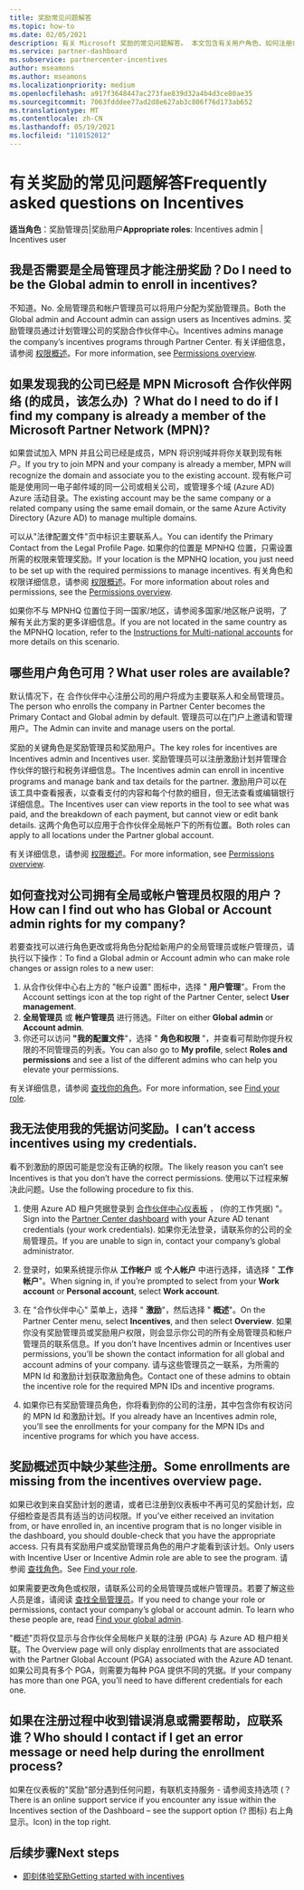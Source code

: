```yaml
---
title: 奖励常见问题解答
ms.topic: how-to
ms.date: 02/05/2021
description: 有关 Microsoft 奖励的常见问题解答。 本文包含有关用户角色、如何注册或如何处理错误消息的问题。
ms.service: partner-dashboard
ms.subservice: partnercenter-incentives
author: mseamons
ms.author: mseamons
ms.localizationpriority: medium
ms.openlocfilehash: a917f3648447ac273fae839d32a4b4d3ce80ae35
ms.sourcegitcommit: 7063fdddee77ad2d8e627ab3c806f76d173ab652
ms.translationtype: MT
ms.contentlocale: zh-CN
ms.lasthandoff: 05/19/2021
ms.locfileid: "110152012"
---
```

# <a name="frequently-asked-questions-on-incentives"></a><span data-ttu-id="6d6cb-104">有关奖励的常见问题解答</span><span class="sxs-lookup"><span data-stu-id="6d6cb-104">Frequently asked questions on Incentives</span></span>

<span data-ttu-id="6d6cb-105">**适当角色**：奖励管理员|奖励用户</span><span class="sxs-lookup"><span data-stu-id="6d6cb-105">**Appropriate roles**: Incentives admin | Incentives user</span></span>

## <a name="do-i-need-to-be-the-global-admin-to-enroll-in-incentives"></a><span data-ttu-id="6d6cb-106">我是否需要是全局管理员才能注册奖励？</span><span class="sxs-lookup"><span data-stu-id="6d6cb-106">Do I need to be the Global admin to enroll in incentives?</span></span>

<span data-ttu-id="6d6cb-107">不知道。</span><span class="sxs-lookup"><span data-stu-id="6d6cb-107">No.</span></span> <span data-ttu-id="6d6cb-108">全局管理员和帐户管理员可以将用户分配为奖励管理员。</span><span class="sxs-lookup"><span data-stu-id="6d6cb-108">Both the Global admin and Account admin can assign users as Incentives admins.</span></span> <span data-ttu-id="6d6cb-109">奖励管理员通过计划管理公司的奖励合作伙伴中心。</span><span class="sxs-lookup"><span data-stu-id="6d6cb-109">Incentives admins manage the company’s incentives programs through Partner Center.</span></span> <span data-ttu-id="6d6cb-110">有关详细信息，请参阅 [权限概述](permissions-overview.md)。</span><span class="sxs-lookup"><span data-stu-id="6d6cb-110">For more information, see [Permissions overview](permissions-overview.md).</span></span>

## <a name="what-do-i-need-to-do-if-i-find-my-company-is-already-a-member-of-the-microsoft-partner-network-mpn"></a><span data-ttu-id="6d6cb-111">如果发现我的公司已经是 MPN Microsoft 合作伙伴网络 (的成员，该怎么办) ？</span><span class="sxs-lookup"><span data-stu-id="6d6cb-111">What do I need to do if I find my company is already a member of the Microsoft Partner Network (MPN)?</span></span>

<span data-ttu-id="6d6cb-112">如果尝试加入 MPN 并且公司已经是成员，MPN 将识别域并将你关联到现有帐户。</span><span class="sxs-lookup"><span data-stu-id="6d6cb-112">If you try to join MPN and your company is already a member, MPN will recognize the domain and associate you to the existing account.</span></span> <span data-ttu-id="6d6cb-113">现有帐户可能是使用同一电子邮件域的同一公司或相关公司，或管理多个域 (Azure AD) Azure 活动目录。</span><span class="sxs-lookup"><span data-stu-id="6d6cb-113">The existing account may be the same company or a related company using the same email domain, or the same Azure Activity Directory (Azure AD) to manage multiple domains.</span></span>

<span data-ttu-id="6d6cb-114">可以从"法律配置文件"页中标识主要联系人。</span><span class="sxs-lookup"><span data-stu-id="6d6cb-114">You can identify the Primary Contact from the Legal Profile Page.</span></span> <span data-ttu-id="6d6cb-115">如果你的位置是 MPNHQ 位置，只需设置所需的权限来管理奖励。</span><span class="sxs-lookup"><span data-stu-id="6d6cb-115">If your location is the MPNHQ location, you just need to be set up with the required permissions to manage incentives.</span></span> <span data-ttu-id="6d6cb-116">有关角色和权限详细信息，请参阅 [权限概述](permissions-overview.md)。</span><span class="sxs-lookup"><span data-stu-id="6d6cb-116">For more information about roles and permissions, see the [Permissions overview](permissions-overview.md).</span></span>

<span data-ttu-id="6d6cb-117">如果你不与 MPNHQ 位置位于同一国家/地区，请参阅多国家/地区[](https://support.microsoft.com/help/4515619/special-considerations-for-multi-national-partners-joining-the-microso)帐户说明，了解有关此方案的更多详细信息。</span><span class="sxs-lookup"><span data-stu-id="6d6cb-117">If you are not located in the same country as the MPNHQ location, refer to the [Instructions for Multi-national accounts](https://support.microsoft.com/help/4515619/special-considerations-for-multi-national-partners-joining-the-microso) for more details on this scenario.</span></span>

## <a name="what-user-roles-are-available"></a><span data-ttu-id="6d6cb-118">哪些用户角色可用？</span><span class="sxs-lookup"><span data-stu-id="6d6cb-118">What user roles are available?</span></span>

<span data-ttu-id="6d6cb-119">默认情况下，在 合作伙伴中心注册公司的用户将成为主要联系人和全局管理员。</span><span class="sxs-lookup"><span data-stu-id="6d6cb-119">The person who enrolls the company in Partner Center becomes the Primary Contact and Global admin by default.</span></span> <span data-ttu-id="6d6cb-120">管理员可以在门户上邀请和管理用户。</span><span class="sxs-lookup"><span data-stu-id="6d6cb-120">The Admin can invite and manage users on the portal.</span></span>

<span data-ttu-id="6d6cb-121">奖励的关键角色是奖励管理员和奖励用户。</span><span class="sxs-lookup"><span data-stu-id="6d6cb-121">The key roles for incentives are Incentives admin and Incentives user.</span></span> <span data-ttu-id="6d6cb-122">奖励管理员可以注册激励计划并管理合作伙伴的银行和税务详细信息。</span><span class="sxs-lookup"><span data-stu-id="6d6cb-122">The Incentives admin can enroll in incentive programs and manage bank and tax details for the partner.</span></span> <span data-ttu-id="6d6cb-123">激励用户可以在该工具中查看报表，以查看支付的内容和每个付款的细目，但无法查看或编辑银行详细信息。</span><span class="sxs-lookup"><span data-stu-id="6d6cb-123">The Incentives user can view reports in the tool to see what was paid, and the breakdown of each payment, but cannot view or edit bank details.</span></span> <span data-ttu-id="6d6cb-124">这两个角色可以应用于合作伙伴全局帐户下的所有位置。</span><span class="sxs-lookup"><span data-stu-id="6d6cb-124">Both roles can apply to all locations under the Partner global account.</span></span>

<span data-ttu-id="6d6cb-125">有关详细信息，请参阅 [权限概述](permissions-overview.md)。</span><span class="sxs-lookup"><span data-stu-id="6d6cb-125">For more information, see [Permissions overview](permissions-overview.md).</span></span>

## <a name="how-can-i-find-out-who-has-global-or-account-admin-rights-for-my-company"></a><span data-ttu-id="6d6cb-126">如何查找对公司拥有全局或帐户管理员权限的用户？</span><span class="sxs-lookup"><span data-stu-id="6d6cb-126">How can I find out who has Global or Account admin rights for my company?</span></span>

<span data-ttu-id="6d6cb-127">若要查找可以进行角色更改或将角色分配给新用户的全局管理员或帐户管理员，请执行以下操作：</span><span class="sxs-lookup"><span data-stu-id="6d6cb-127">To find a Global admin or Account admin who can make role changes or assign roles to a new user:</span></span>

1. <span data-ttu-id="6d6cb-128">从合作伙伴中心右上方的 "帐户设置" 图标中，选择 " **用户管理**"。</span><span class="sxs-lookup"><span data-stu-id="6d6cb-128">From the Account settings icon at the top right of the Partner Center, select **User management**.</span></span>
2. <span data-ttu-id="6d6cb-129">**全局管理员** 或 **帐户管理员** 进行筛选。</span><span class="sxs-lookup"><span data-stu-id="6d6cb-129">Filter on either **Global admin** or **Account admin**.</span></span>
3. <span data-ttu-id="6d6cb-130">你还可以访问 **"我的配置文件**"，选择 " **角色和权限** "，并查看可帮助你提升权限的不同管理员的列表。</span><span class="sxs-lookup"><span data-stu-id="6d6cb-130">You can also go to **My profile**, select **Roles and permissions** and see a list of the different admins who can help you elevate your permissions.</span></span>
 
<span data-ttu-id="6d6cb-131">有关详细信息，请参阅 [查找你的角色](find-your-role.md)。</span><span class="sxs-lookup"><span data-stu-id="6d6cb-131">For more information, see [Find your role](find-your-role.md).</span></span>  

## <a name="i-cant-access-incentives-using-my-credentials"></a><span data-ttu-id="6d6cb-132">我无法使用我的凭据访问奖励。</span><span class="sxs-lookup"><span data-stu-id="6d6cb-132">I can’t access incentives using my credentials.</span></span>

<span data-ttu-id="6d6cb-133">看不到激励的原因可能是您没有正确的权限。</span><span class="sxs-lookup"><span data-stu-id="6d6cb-133">The likely reason you can’t see Incentives is that you don’t have the correct permissions.</span></span> <span data-ttu-id="6d6cb-134">使用以下过程来解决此问题。</span><span class="sxs-lookup"><span data-stu-id="6d6cb-134">Use the following procedure to fix this.</span></span>

1. <span data-ttu-id="6d6cb-135">使用 Azure AD 租户凭据登录到 [合作伙伴中心仪表板](https://partner.microsoft.com/dashboard/) ， (你的工作凭据) "。</span><span class="sxs-lookup"><span data-stu-id="6d6cb-135">Sign into the [Partner Center dashboard](https://partner.microsoft.com/dashboard/) with your Azure AD tenant credentials (your work credentials).</span></span> <span data-ttu-id="6d6cb-136">如果你无法登录，请联系你的公司的全局管理员。</span><span class="sxs-lookup"><span data-stu-id="6d6cb-136">If you are unable to  sign in, contact your company’s global administrator.</span></span>

2. <span data-ttu-id="6d6cb-137">登录时，如果系统提示你从 **工作帐户** 或 **个人帐户** 中进行选择，请选择 " **工作帐户**"。</span><span class="sxs-lookup"><span data-stu-id="6d6cb-137">When signing in, if you’re prompted to select from your **Work account** or **Personal account**, select **Work account**.</span></span>

3. <span data-ttu-id="6d6cb-138">在 "合作伙伴中心" 菜单上，选择 " **激励**"，然后选择 " **概述**"。</span><span class="sxs-lookup"><span data-stu-id="6d6cb-138">On the Partner Center menu, select **Incentives**, and then select **Overview**.</span></span> <span data-ttu-id="6d6cb-139">如果你没有奖励管理员或奖励用户权限，则会显示你公司的所有全局管理员和帐户管理员的联系信息。</span><span class="sxs-lookup"><span data-stu-id="6d6cb-139">If you don’t have Incentives admin or Incentives user permissions,  you’ll be shown the contact information for all global and account admins of your company.</span></span> <span data-ttu-id="6d6cb-140">请与这些管理员之一联系，为所需的 MPN Id 和激励计划获取激励角色。</span><span class="sxs-lookup"><span data-stu-id="6d6cb-140">Contact one of these admins to obtain the incentive role for the required MPN IDs and incentive programs.</span></span>

4. <span data-ttu-id="6d6cb-141">如果你已有奖励管理员角色，你将看到你的公司的注册，其中包含你有权访问的 MPN Id 和激励计划。</span><span class="sxs-lookup"><span data-stu-id="6d6cb-141">If you already have an Incentives admin role, you’ll see the enrollments for your company for the MPN IDs and incentive programs for which you have access.</span></span>

## <a name="some-enrollments-are-missing-from-the-incentives-overview-page"></a><span data-ttu-id="6d6cb-142">奖励概述页中缺少某些注册。</span><span class="sxs-lookup"><span data-stu-id="6d6cb-142">Some enrollments are missing from the incentives overview page.</span></span>

<span data-ttu-id="6d6cb-143">如果已收到来自奖励计划的邀请，或者已注册到仪表板中不再可见的奖励计划，应仔细检查是否具有适当的访问权限。</span><span class="sxs-lookup"><span data-stu-id="6d6cb-143">If you’ve either received an invitation from, or have enrolled in, an incentive program that is no longer visible in the dashboard, you should double-check that you have the appropriate access.</span></span> <span data-ttu-id="6d6cb-144">只有具有奖励用户或奖励管理员角色的用户才能看到该计划。</span><span class="sxs-lookup"><span data-stu-id="6d6cb-144">Only users with Incentive User or Incentive Admin role are able to see the program.</span></span> <span data-ttu-id="6d6cb-145">请参阅 [查找角色](./find-your-role.md)。</span><span class="sxs-lookup"><span data-stu-id="6d6cb-145">See [Find your role](./find-your-role.md).</span></span>

<span data-ttu-id="6d6cb-146">如果需要更改角色或权限，请联系公司的全局管理员或帐户管理员。若要了解这些人员是谁，请阅读 [查找全局管理员](./find-your-role.md#find-your-global-admin)。</span><span class="sxs-lookup"><span data-stu-id="6d6cb-146">If you need to change your role or permissions, contact your company’s global or account admin. To learn who these people are, read [Find your global admin](./find-your-role.md#find-your-global-admin).</span></span>

<span data-ttu-id="6d6cb-147">"概述"页将仅显示与合作伙伴全局帐户关联的注册 (PGA) 与 Azure AD 租户相关联。</span><span class="sxs-lookup"><span data-stu-id="6d6cb-147">The Overview page will only display enrollments that are associated with the Partner Global Account (PGA) associated with the Azure AD tenant.</span></span> <span data-ttu-id="6d6cb-148">如果公司具有多个 PGA，则需要为每种 PGA 提供不同的凭据。</span><span class="sxs-lookup"><span data-stu-id="6d6cb-148">If your company has more than one PGA, you’ll need to have different credentials for each one.</span></span>

## <a name="who-should-i-contact-if-i-get-an-error-message-or-need-help-during-the-enrollment-process"></a><span data-ttu-id="6d6cb-149">如果在注册过程中收到错误消息或需要帮助，应联系谁？</span><span class="sxs-lookup"><span data-stu-id="6d6cb-149">Who should I contact if I get an error message or need help during the enrollment process?</span></span>

<span data-ttu-id="6d6cb-150">如果在仪表板的"奖励"部分遇到任何问题，有联机支持服务 - 请参阅支持选项 (？</span><span class="sxs-lookup"><span data-stu-id="6d6cb-150">There is an online support service if you encounter any issue within the Incentives section of the Dashboard – see the support option (?</span></span> <span data-ttu-id="6d6cb-151">图标) 右上角显示。</span><span class="sxs-lookup"><span data-stu-id="6d6cb-151">Icon) in the top right.</span></span>

## <a name="next-steps"></a><span data-ttu-id="6d6cb-152">后续步骤</span><span class="sxs-lookup"><span data-stu-id="6d6cb-152">Next steps</span></span>

- [<span data-ttu-id="6d6cb-153">即刻体验奖励</span><span class="sxs-lookup"><span data-stu-id="6d6cb-153">Getting started with incentives</span></span>](incentives-get-started-intro.md)